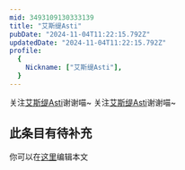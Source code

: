 ```yaml
---
mid: 3493109130333139
title: "艾斯缇Asti"
pubDate: "2024-11-04T11:22:15.792Z"
updatedDate: "2024-11-04T11:22:15.792Z"
profile:
  {
    Nickname: ["艾斯缇Asti"],
  }
---
```


关注[艾斯缇Asti](https://space.bilibili.com/3493109130333139)谢谢喵~ 关注[艾斯缇Asti](https://space.bilibili.com/3493109130333139)谢谢喵~

## 此条目有待补充
你可以在[这里](https://github.com/Yuhanawa/VTuber.ICU-Content/edit/master/v/艾斯缇Asti/index.md)编辑本文
